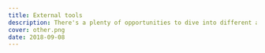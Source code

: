 ```yaml
---
title: External tools
description: There's a plenty of opportunities to dive into different aspects of music theory and practice online
cover: other.png
date: 2018-09-08
---
```


<script setup>
import { data } from './tools.data'
</script>

<ToolsList :data="data" />
